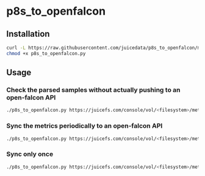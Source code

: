# p8s_to_openfalcon

## Installation

```bash
curl -L https://raw.githubusercontent.com/juicedata/p8s_to_openfalcon/master/p8s_to_openfalcon.py
chmod +x p8s_to_openfalcon.py
```

## Usage

### Check the parsed samples without actually pushing to an open-falcon API
  ```bash
./p8s_to_openfalcon.py https://juicefs.com/console/vol/<filesystem>/metrics?token=<token> 10 --output_only
  ```

### Sync the metrics periodically to an open-falcon API
  ```bash
./p8s_to_openfalcon.py https://juicefs.com/console/vol/<filesystem>/metrics?token=<token> 10 --endpoint <your_openfalcon_host>/v1/push --loop
```

### Sync only once
  ```bash
./p8s_to_openfalcon.py https://juicefs.com/console/vol/<filesystem>/metrics?token=<token> 10 --endpoint <your_openfalcon_host>/v1/push
```